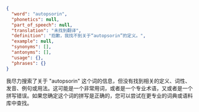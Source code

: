 ```json
{
  "word": "autopsorin",
  "phonetics": null,
  "part_of_speech": null,
  "translation": "未找到翻译",
  "definition": "抱歉，我找不到关于“autopsorin”的定义。",
  "example": null,
  "synonyms": [],
  "antonyms": [],
  "usage": {},
  "phrases": {}
}
```

我尽力搜索了关于 "autopsorin" 这个词的信息，但没有找到相关的定义、词性、发音、例句或用法。这可能是一个非常用词，或者是一个专业术语，又或者是一个拼写错误。如果您确定这个词的拼写是正确的，您可以尝试在更专业的词典或语料库中查找。 